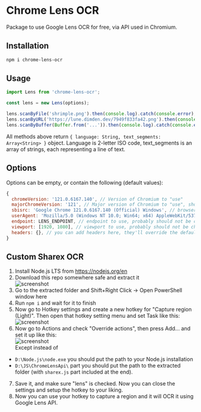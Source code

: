 # Chrome Lens OCR
Package to use Google Lens OCR for free, via API used in Chromium.

## Installation
```bash
npm i chrome-lens-ocr
```

## Usage
```javascript
import Lens from 'chrome-lens-ocr';

const lens = new Lens(options);

lens.scanByFile('shrimple.png').then(console.log).catch(console.error);
lens.scanByURL('https://lune.dimden.dev/7949f833fa42.png').then(console.log).catch(console.error); // this will fetch the image and then scan it
lens.scanByBuffer(Buffer.from('...')).then(console.log).catch(console.error);
```
All methods above return `{ language: String, text_segments: Array<String> }` object. Language is 2-letter ISO code, text_segments is an array of strings, each representing a line of text.

## Options
Options can be empty, or contain the following (default values):
```javascript
{
  chromeVersion: '121.0.6167.140', // Version of Chromium to "use"
  majorChromeVersion: '121', // Major version of Chromium to "use", should match the previous value
  sbisrc: 'Google Chrome 121.0.6167.140 (Official) Windows', // browser string to use, version should match the previous value
  userAgent: 'Mozilla/5.0 (Windows NT 10.0; Win64; x64) AppleWebKit/537.36 (KHTML, like Gecko) Chrome/121.0.0.0 Safari/537.36', // user agent to use, version should match the previous value
  endpoint: LENS_ENDPOINT, // endpoint to use, probably should not be changed
  viewport: [1920, 1080], // viewport to use, probably should not be changed
  headers: {}, // you can add headers here, they'll override the default ones
}
```

## Custom Sharex OCR
1. Install Node.js LTS from https://nodejs.org/en  
2. Download this repo somewhere safe and extract it  
![screenshot](https://lune.dimden.dev/eaab7598004e.png)  
3. Go to the extracted folder and Shift+Right Click -> Open PowerShell window here  
4. Run `npm i` and wait for it to finish  
5. Now go to Hotkey settings and create a new hotkey for "Capture region (Light)". Then open that hotkey setting menu and set Task like this:  
![screenshot](https://lune.dimden.dev/f9418f337639.png)  
6. Now go to Actions and check "Override actions", then press Add... and set it up like this:  
![screenshot](https://lune.dimden.dev/fb8a14c1014f.png)  
Except instead of  
- `D:\Node.js\node.exe` you should put the path to your Node.js installation  
- `D:\JS\ChromeLensApi\` part you should put the path to the extracted folder (with `sharex.js` part included at the end).  
7. Save it, and make sure "lens" is checked. Now you can close the settings and setup the hotkey to your liking.
9. Now you can use your hotkey to capture a region and it will OCR it using Google Lens API.